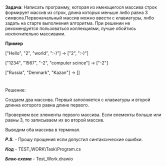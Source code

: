 **Задача**: Написать программу, которая из имеющегося массива строк формирует массив из строк, длина которых меньше либо равна 3 символа.Первоначальный массив можно ввести с клавиатуры, либо задать на старте выполнения алгоритма. При решении не рекомендуется пользоваться коллекциями, лучше обойтись исключительно массивами.

**Пример**

["Hello", "2", "world", ":-)"] -> ["2", ":-)"]

["1234", "1567", "-2", "computer scince"] -> ["-2"]

["Russia", "Denmark", "Kazan"] -> []

#
Решение:

Создаем два массива. Первый заполняется с клавиатуры и второй длинна которого равна длине первого.

Проверяем все элементы первого массива. Если елементы больше или равны 3, то записываем их во второй массив.

Выводим оба массива в терминал.

**_P.S._** - Прошу  прощения если допустил синтаксические ошибки.

**_Код_** - TEST_WORK\Task\Program.cs

**_Блок-схема_** - Test_Work.drawio
